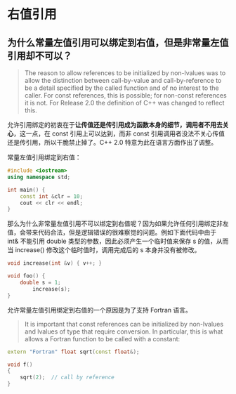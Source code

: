 # 右值引用

## 为什么常量左值引用可以绑定到右值，但是非常量左值引用却不可以？

> The reason to allow references to be initialized by non-lvalues was to allow the distinction between call-by-value and call-by-reference to be a detail specified by the called function and of no interest to the caller. For const references, this is possible; for non-const references it is not. For Release 2.0 the definition of C++ was changed to reflect this.

允许引用绑定的初衷在于**让传值还是传引用成为函数本身的细节，调用者不用去关心**，这一点，在 const 引用上可以达到，而非 const 引用调用者没法不关心传值还是传引用，所以干脆禁止掉了。C++ 2.0 特意为此在语言方面作出了调整。

常量左值引用绑定到右值：

```c++
#include <iostream>
using namespace std;

int main() {
    const int &clr = 10;
    cout << clr << endl;
}
```

那么为什么非常量左值引用不可以绑定到右值呢？因为如果允许任何引用绑定非左值，会带来代码合法，但是逻辑错误的很难察觉的问题。例如下面代码中由于 int& 不能引用 double 类型的参数，因此必须产生一个临时值来保存 s 的值，从而当 increase() 修改这个临时值时，调用完成后的 s 本身并没有被修改。

```c++
void increase(int &v) { v++; }

void foo() {
    double s = 1;
        increase(s);
}
```

允许常量左值引用绑定到右值的一个原因是为了支持 Fortran 语言。

> It is important that const references can be initialized by non-lvalues and lvalues of type that require conversion. In particular, this is what allows a Fortran function to be called with a constant:

```c++
extern "Fortran" float sqrt(const float&);

void f()
{
    sqrt(2);  // call by reference
}
```